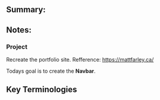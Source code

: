 ## Summary:

## Notes:

### Project 
Recreate the portfolio site.
Refference: https://mattfarley.ca/

Todays goal is to create the **Navbar**.  


## Key Terminologies